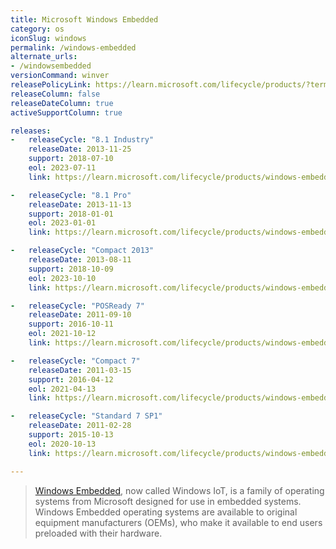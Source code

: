 ```yaml
---
title: Microsoft Windows Embedded
category: os
iconSlug: windows
permalink: /windows-embedded
alternate_urls:
- /windowsembedded
versionCommand: winver
releasePolicyLink: https://learn.microsoft.com/lifecycle/products/?terms=Windows%20Embedded
releaseColumn: false
releaseDateColumn: true
activeSupportColumn: true

releases:
-   releaseCycle: "8.1 Industry"
    releaseDate: 2013-11-25
    support: 2018-07-10
    eol: 2023-07-11
    link: https://learn.microsoft.com/lifecycle/products/windows-embedded-81-industry

-   releaseCycle: "8.1 Pro"
    releaseDate: 2013-11-13
    support: 2018-01-01
    eol: 2023-01-01
    link: https://learn.microsoft.com/lifecycle/products/windows-embedded-81-pro

-   releaseCycle: "Compact 2013"
    releaseDate: 2013-08-11
    support: 2018-10-09
    eol: 2023-10-10
    link: https://learn.microsoft.com/lifecycle/products/windows-embedded-compact-2013

-   releaseCycle: "POSReady 7"
    releaseDate: 2011-09-10
    support: 2016-10-11
    eol: 2021-10-12
    link: https://learn.microsoft.com/lifecycle/products/windows-embedded-posready-7

-   releaseCycle: "Compact 7"
    releaseDate: 2011-03-15
    support: 2016-04-12
    eol: 2021-04-13
    link: https://learn.microsoft.com/lifecycle/products/windows-embedded-compact-7

-   releaseCycle: "Standard 7 SP1"
    releaseDate: 2011-02-28
    support: 2015-10-13
    eol: 2020-10-13
    link: https://learn.microsoft.com/lifecycle/products/windows-embedded-standard-7

---
```


> [Windows Embedded](https://developer.microsoft.com/windows/iot/), now called Windows IoT, is a
> family of operating systems from Microsoft designed for use in embedded systems. Windows Embedded
> operating systems are available to original equipment manufacturers (OEMs), who make it available
> to end users preloaded with their hardware.

